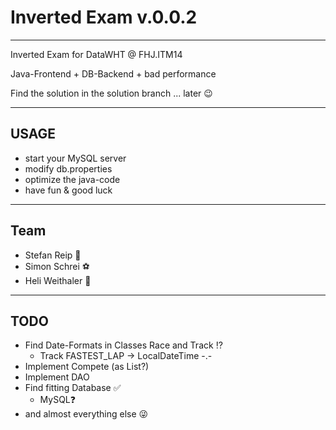 # Inverted Exam v.0.0.2
___

Inverted Exam for DataWHT @ FHJ.ITM14

Java-Frontend + DB-Backend + bad performance

Find the solution in the solution branch ... later :wink:
___

## USAGE
- start your MySQL server
- modify db.properties
- optimize the java-code
- have fun & good luck
___
## Team
- Stefan Reip :checkered_flag:
- Simon Schrei :soccer:
- Heli Weithaler :guitar:
___
## TODO

- Find Date-Formats in Classes Race and Track :interrobang:
  * Track FASTEST_LAP -> LocalDateTime -.-
- Implement Compete (as List?)
- Implement DAO
- Find fitting Database :white_check_mark:
  * MySQL:question:
- and almost everything else :stuck_out_tongue_winking_eye:
